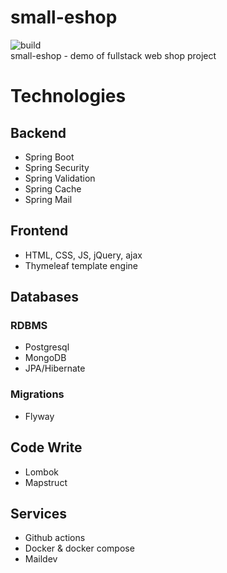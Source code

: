 # small-eshop

![build](https://img.shields.io/github/workflow/status/iNikitaGricenko/small-eshop/GitHub%20Actions?style=for-the-badge)
<br>
small-eshop - demo of fullstack web shop project

# Technologies

## Backend
* Spring Boot
* Spring Security
* Spring Validation
* Spring Cache
* Spring Mail

## Frontend
* HTML, CSS, JS, jQuery, ajax
* Thymeleaf template engine

## Databases
### RDBMS
* Postgresql
* MongoDB
* JPA/Hibernate
### Migrations
* Flyway

## Code Write
* Lombok
* Mapstruct

## Services
* Github actions
* Docker & docker compose
* Maildev

